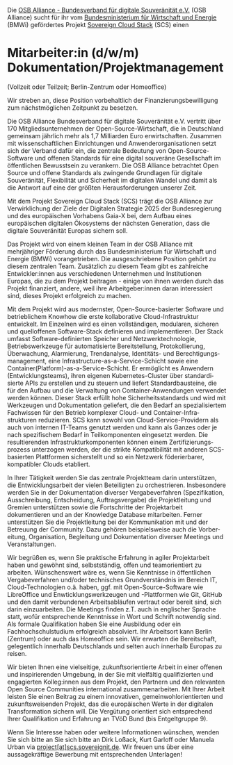 Die [OSB Alliance - Bundesverband für digitale Souveränität e.V.](https://osb-alliance.com/) (OSB Alliance) sucht
für ihr vom [Bundesministerium für Wirtschaft und Energie](https://bmwi.de/) (BMWi) gefördertes Projekt
[Sovereign Cloud Stack](https://scs.community/) (SCS) einen
# Mitarbeiter:in (d/w/m) Dokumentation/Projektmanagement
(Vollzeit oder Teilzeit; Berlin-Zentrum oder Homeoffice)

Wir streben an, diese Position vorbehaltlich der Finanzierungsbewilligung
zum nächstmöglichen Zeitpunkt zu besetzen.

Die OSB Alliance  Bundesverband für digitale Souveränität e.V. vertritt
über 170 Mitglieds­unternehmen der Open-Source-Wirtschaft, die in
Deutschland gemeinsam jährlich mehr als 1,7 Milliarden Euro
erwirtschaften. Zusammen mit wissenschaftlichen Einrichtungen und
Anwender­organisationen setzt sich der Verband dafür ein, die zentrale
Bedeutung von Open-Source-Software und offenen Standards für eine
digital souveräne Gesellschaft im öffentlichen Bewusstsein zu
verankern. Die OSB Alliance betrachtet Open Source und offene Standards
als zwingende Grundlagen für digitale Souveränität, Flexibilität und
Sicherheit im digitalen Wandel und damit als die Antwort auf eine der
größten Herausforderungen unserer Zeit.

Mit dem Projekt Sovereign Cloud Stack (SCS) trägt die OSB Alliance zur
Verwirklichung der Ziele der Digitalen Strategie 2025 der
Bundesregierung und des europäischen Vorhabens Gaia-X bei, dem Aufbau
eines europäischen digitalen Ökosystems der nächsten Generation, dass
die digitale Souveränität Europas sichern soll.

Das Projekt wird von einem kleinen Team in der OSB Alliance mit
mehrjähriger Förderung durch das Bundesministerium für Wirtschaft und
Energie (BMWi) vorangetrieben. Die ausgeschriebene Position gehört zu
diesem zentralen Team. Zusätzlich zu diesem Team gibt es zahlreiche
Entwickler:innen aus verschiedenen Unternehmen und Institutionen
Europas, die zu dem Projekt beitragen - einige von ihnen werden durch
das Projekt finanziert, andere, weil ihre Arbeitgeber:innen daran
interessiert sind, dieses Projekt erfolgreich zu machen.

Mit dem Projekt wird aus modernster, Open-Source-basierter Software und
betrieblichem Know­how die erste kollaborative Cloud-Infrastruktur
entwickelt. Im Einzelnen wird es einen voll­ständigen, modularen,
sicheren und quelloffenen Software-Stack definieren und
imple­mentieren. Der Stack umfasst Software-definierten Speicher und
Netzwerktechnologie, Betriebswerkzeuge für automatisierte
Bereitstellung, Proto­kollierung, Überwachung, Alarmierung,
Trendanalyse, Identitäts- und Berechtigungs­management, eine
Infrastructure-as-a-Service-Schicht sowie eine
Container(Platform)-as-a-Service-Schicht. Er ermöglicht es Anwendern
(Entwicklungsteams), ihren eigenen Kubernetes-Cluster über
standardi­sierte APIs zu erstellen und zu steuern und liefert
Standardbausteine, die für den Aufbau und die Verwaltung von
Container-Anwendungen verwendet werden können. Dieser Stack erfüllt
hohe Sicherheitsstandards und wird mit Werk­zeugen und Dokumentation
geliefert, die den Bedarf an spezialisiertem Fachwissen für den Betrieb
komplexer Cloud- und Container-Infra­strukturen reduzieren. SCS kann
sowohl von Cloud-Service-Providern als auch von internen IT-Teams
genutzt werden und kann als Ganzes oder je nach spezifischem Bedarf in
Teilkomponenten eingesetzt werden. Die resultierenden
Infrastruktur­komponenten können einem Zertifizierungs­prozess
unterzogen werden, der die strikte Kompa­tibilität mit anderen
SCS-basierten Plattformen sicherstellt und so ein Netzwerk
föderierbarer, kompatibler Clouds etabliert.

In Ihrer Tätigkeit werden Sie das zentrale Projektteam darin
unterstützen, die Entwicklungsarbeit der vielen Beteiligten zu
orchestrieren. Insbesondere werden Sie in der Dokumentation diverser
Vergabeverfahren (Spezifikation, Ausschreibung, Entscheidung,
Auftragsvergabe) die Projekt­leitung und Gremien unterstützen sowie die
Fortschritte der Projektarbeit dokumentieren und an der Knowledge
Database mitarbeiten. Ferner unterstützen Sie die Projektleitung bei
der Kommu­nikation mit und der Betreuung der Community. Dazu gehören
beispielsweise auch die Vorber­eitung, Organisation, Begleitung und
Dokumentation diverser Meetings und Veranstaltungen.

Wir begrüßen es, wenn Sie praktische Erfahrung in agiler Projektarbeit
haben und gewöhnt sind, selbstständig, offen und teamorientiert
zu arbeiten. Wünschenswert wäre es, wenn Sie Kenntnisse in öffentlichen
Vergabeverfahren und/oder technisches Grundverständnis im Bereich IT,
Cloud-Technologien o.ä. haben, ggf. mit
Open-Source-Software wie LibreOffice und Enwticklungswerkzeugen und 
-Plattformen wie Git, GitHub und
den damit verbundenen Arbeitsabläufen vertraut oder bereit sind, sich
darin einzu­arbeiten. Die Meetings finden z.T. auch in englischer
Sprache statt, wofür entsprechende Kenntnisse in Wort und Schrift
notwendig sind. Als formale Qualifikation haben Sie eine Ausbildung
oder ein Fachhochschulstudium erfolgreich absolviert. Ihr Arbeitsort
kann Berlin (Zentrum) oder auch das Homeoffice sein. Wir erwarten die
Bereitschaft, gelegentlich innerhalb Deutschlands und selten auch
innerhalb Europas zu reisen.

Wir bieten Ihnen eine vielseitige, zukunftsorientierte Arbeit in einer
offenen und inspirierenden Umgebung, in der Sie mit vielfältig
qualifizierten und engagierten Kolleg:innen aus dem Projekt, den
Partnern und den relevanten Open Source Communities international
zusammenarbeiten. Mit Ihrer Arbeit leisten Sie einen Beitrag zu einem
innovativen, gemeinwohlorientierten und zukunfts­weisenden Projekt, das
die europäischen Werte in der digitalen Transformation sichern will.
Die Vergütung orientiert sich entsprechend Ihrer Qualifikation und
Erfahrung an TVöD Bund (bis Entgeltgruppe 9).

Wenn Sie Interesse haben oder weitere Informationen wünschen, wenden Sie sich bitte an
Sie sich bitte an Dirk Loßack, Kurt Garloff oder Manuela Urban via
[project[at]scs.sovereignit.de](mailto:project@scs.sovereignit.de). 
Wir freuen uns über eine aussagekräftige Bewerbung mit entsprechenden Unterlagen! 

